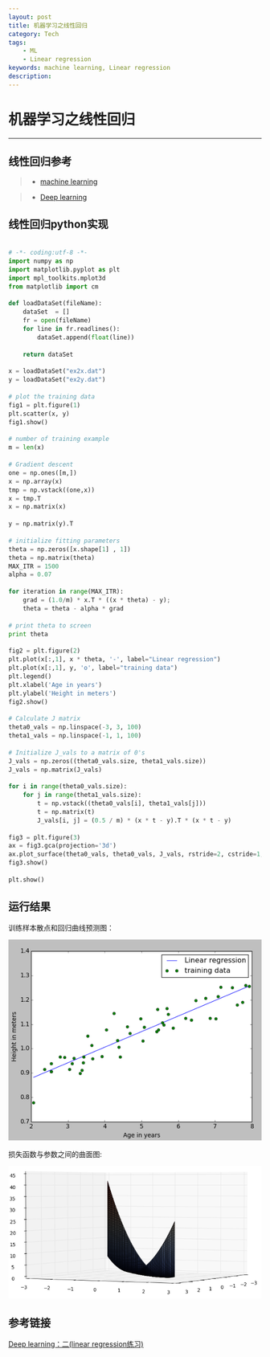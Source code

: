 ```yaml
---
layout: post
title: 机器学习之线性回归
category: Tech 
tags: 
    - ML
    - Linear regression
keywords: machine learning, Linear regression
description:
---
```


# 机器学习之线性回归
------

## 线性回归参考
> * [machine learning](http://openclassroom.stanford.edu/MainFolder/DocumentPage.php?course=MachineLearning&doc=exercises/ex2/ex2.html)

> * [Deep learning](http://openclassroom.stanford.edu/MainFolder/DocumentPage.php?course=DeepLearning&doc=exercises/ex2/ex2.html)

## 线性回归python实现

```python

# -*- coding:utf-8 -*-
import numpy as np
import matplotlib.pyplot as plt
import mpl_toolkits.mplot3d
from matplotlib import cm

def loadDataSet(fileName):
    dataSet  = []
    fr = open(fileName)
    for line in fr.readlines():
        dataSet.append(float(line))
        
    return dataSet

x = loadDataSet("ex2x.dat")
y = loadDataSet("ex2y.dat")

# plot the training data
fig1 = plt.figure(1)
plt.scatter(x, y)
fig1.show()

# number of training example
m = len(x)

# Gradient descent
one = np.ones([m,])
x = np.array(x)
tmp = np.vstack((one,x))
x = tmp.T
x = np.matrix(x)

y = np.matrix(y).T

# initialize fitting parameters
theta = np.zeros([x.shape[1] , 1])
theta = np.matrix(theta)
MAX_ITR = 1500
alpha = 0.07

for iteration in range(MAX_ITR):
    grad = (1.0/m) * x.T * ((x * theta) - y); 
    theta = theta - alpha * grad

# print theta to screen
print theta

fig2 = plt.figure(2)
plt.plot(x[:,1], x * theta, '-', label="Linear regression")
plt.plot(x[:,1], y, 'o', label="training data")
plt.legend()
plt.xlabel('Age in years')
plt.ylabel('Height in meters')
fig2.show()

# Calculate J matrix
theta0_vals = np.linspace(-3, 3, 100)
theta1_vals = np.linspace(-1, 1, 100)

# Initialize J_vals to a matrix of 0's
J_vals = np.zeros((theta0_vals.size, theta1_vals.size))
J_vals = np.matrix(J_vals)

for i in range(theta0_vals.size):
    for j in range(theta1_vals.size):
        t = np.vstack((theta0_vals[i], theta1_vals[j]))
        t = np.matrix(t)
        J_vals[i, j] = (0.5 / m) * (x * t - y).T * (x * t - y)

fig3 = plt.figure(3)
ax = fig3.gca(projection='3d')
ax.plot_surface(theta0_vals, theta0_vals, J_vals, rstride=2, cstride=1, cmap=plt.cm.coolwarm, alpha=0.8)
fig3.show()

plt.show()
```

## 运行结果

训练样本散点和回归曲线预测图：

![linear_regression_result](/public/img/linear_regression_result.png)

损失函数与参数之间的曲面图:

![cost_function_pic](/public/img/linear_regression_cost_func_3d.png)

## 参考链接
[Deep learning：二(linear regression练习)](http://www.cnblogs.com/tornadomeet/archive/2013/03/15/2961660.html)

